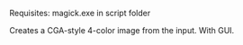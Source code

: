 Requisites: magick.exe in script folder

Creates a CGA-style 4-color image from the input. With GUI.
